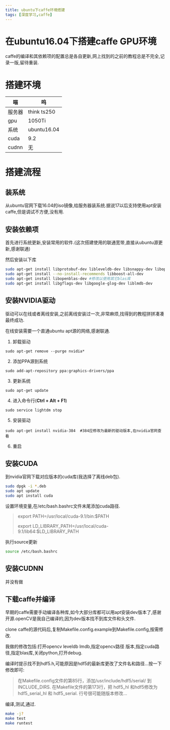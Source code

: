 ```yaml
---
title: ubuntu下caffe环境搭建
tags: [深度学习,caffe]
---
```

# 在ubuntu16.04下搭建caffe GPU环境
caffe的编译和其依赖项的配置总是各自更新,网上找到的之前的教程总是不完全,记录一版,留待重装.
<!--more-->
# 搭建环境
|喵|呜|
|--|--|
服务器|think ts250
gpu|1050Ti
系统|ubuntu16.04
cuda|9.2
cudnn|无

# 搭建流程
## 装系统
从ubuntu官网下载16.04的iso镜像,给服务器装系统.据说17以后支持使用apt安装caffe,但是调试不方便,没有用.
## 安装依赖项
首先进行系统更新,安装常用的软件.(这次搭建使用的联通宽带,直接从ubuntu源更新,感谢联通)

然后安装以下库
```sh
sudo apt-get install libprotobuf-dev libleveldb-dev libsnappy-dev libopencv-dev libhdf5-serial-dev protobuf-compiler
sudo apt-get install --no-install-recommends libboost-all-dev
sudo apt-get install libopenblas-dev #修改以使用其它blas库
sudo apt-get install libgflags-dev libgoogle-glog-dev liblmdb-dev
```

## 安装NVIDIA驱动
驱动可以在线或者离线安装,之前离线安装过一次,非常麻烦,找得到的教程拼拼凑凑最终成功.

在线安装需要一个直通ubuntu apt源的网络,感谢联通.

1. 卸载驱动
```
sudo apt-get remove --purge nvidia*
```
2. 添加PPA源到系统
```
sudo add-apt-repository ppa:graphics-drivers/ppa
```
3. 更新系统
```
sudo apt-get update
```
4. 进入命令行(**Ctrl + Alt + F1**)
```
sudo service lightdm stop
```
5. 安装驱动
```
sudo apt-get install nvidia-384  #384应修改为最新的驱动版本,在nvidia官网查看
```
6. 重启

## 安装CUDA
到nvidia官网下载对应版本的cuda库(我选择了离线deb包).
```sh
sudo dpgk -i *.deb
sudo apt update
sudo apt install cuda
```
设置环境变量,在/etc/bash.bashrc文件末尾添加cuda路径.
> export PATH=/usr/local/cuda-9.1/bin:$PATH
>
> export LD_LIBRARY_PATH=/usr/local/cuda-9.1/lib64:$LD_LIBRARY_PATH

执行source更新
```sh
source /etc/bash.bashrc
```

## 安装CUDNN
并没有做

## 下载caffe并编译
早期的caffe需要手动编译各种库,如今大部分库都可以用apt安装dev版本了,感谢开源.openCV是我自己编译的,因为dev版本找不到库文件和头文件.

clone caffe的源代码后,复制Makefile.config.example到Makefile.config,按需修改.

我做的修改包括:打开opencv leveldb lmdb,指定opencv路径 版本,指定cuda路径,指定blas库,关闭python,打开debug.

编译时提示找不到hdf5.h,可能原因是hdf5的最新库更改了文件名和路径...按一下修改即可:
> 在Makefile.config文件的第85行，添加/usr/include/hdf5/serial/ 到 INCLUDE_DIRS.
> 在Makefile文件的第173行，把 hdf5_hl 和hdf5修改为hdf5_serial_hl 和 hdf5_serial.
行号很可能随版本修改...

编译,测试,通过.
```sh
make -j?
make test
make runtest
```